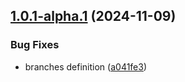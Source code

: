 ## [1.0.1-alpha.1](https://github.com/yifattih/bmr_calculator/compare/v1.0.0...v1.0.1-alpha.1) (2024-11-09)


### Bug Fixes

* branches definition ([a041fe3](https://github.com/yifattih/bmr_calculator/commit/a041fe31f26b424852736ed245353f37536a13b6))
